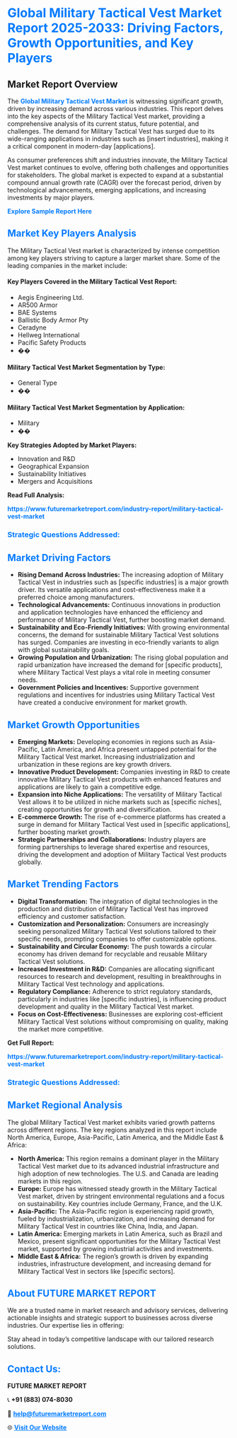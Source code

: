 <h1 style="color: #007BFF;">Global Military Tactical Vest Market Report 2025-2033: Driving Factors, Growth Opportunities, and Key Players</h1>

<section id="overview">
<h2>Market Report Overview</h2>
<p>The <a href="https://www.futuremarketreport.com/industry-report/military-tactical-vest-market" style="color: #007BFF; text-decoration: none;"><strong>Global Military Tactical Vest Market</strong></a> is witnessing significant growth, driven by increasing demand across various industries. This report delves into the key aspects of the Military Tactical Vest market, providing a comprehensive analysis of its current status, future potential, and challenges. The demand for Military Tactical Vest has surged due to its wide-ranging applications in industries such as [insert industries], making it a critical component in modern-day [applications].</p>
<p>As consumer preferences shift and industries innovate, the Military Tactical Vest market continues to evolve, offering both challenges and opportunities for stakeholders. The global market is expected to expand at a substantial compound annual growth rate (CAGR) over the forecast period, driven by technological advancements, emerging applications, and increasing investments by major players.</p>
</section>

<section id="overview">
<p><a href="https://www.futuremarketreport.com/request-sample/reportId=113894" style="color: #007BFF; text-decoration: none;"><strong>Explore Sample Report Here</strong></a></p>
</section>

<section id="key-players">
<h2 style="color: #007BFF;">Market Key Players Analysis</h2>
<p>The Military Tactical Vest market is characterized by intense competition among key players striving to capture a larger market share. Some of the leading companies in the market include:</p>
<h4>Key Players Covered in the Military Tactical Vest Report:</h4>
<ul><li>Aegis Engineering Ltd.</li><li>AR500 Armor</li><li>BAE Systems</li><li>Ballistic Body Armor Pty</li><li>Ceradyne</li><li>Hellweg International</li><li>Pacific Safety Products</li><li>��</li></ul>
<h4>Military Tactical Vest Market Segmentation by Type:</h4>
<ul><li>General Type</li><li>��</li></ul>

<h4>Military Tactical Vest Market Segmentation by Application:</h4>
<ul><li>Military</li><li>��</li></ul>
<p><strong>Key Strategies Adopted by Market Players:</strong></p>
<ul>
<li>Innovation and R&D</li>
<li>Geographical Expansion</li>
<li>Sustainability Initiatives</li>
<li>Mergers and Acquisitions</li>
</ul>
</section>

<section>
<p><strong>Read Full Analysis: </strong></p><a href="https://www.futuremarketreport.com/industry-report/military-tactical-vest-market" style="color: #007BFF; text-decoration: none;"><strong>https://www.futuremarketreport.com/industry-report/military-tactical-vest-market</strong></a>
<h3 style="color: #007BFF;">Strategic Questions Addressed:</h3>
</section>

<section id="driving-factors">
<h2 style="color: #007BFF;">Market Driving Factors</h2>
<ul>
<li><strong>Rising Demand Across Industries:</strong> The increasing adoption of Military Tactical Vest in industries such as [specific industries] is a major growth driver. Its versatile applications and cost-effectiveness make it a preferred choice among manufacturers.</li>
<li><strong>Technological Advancements:</strong> Continuous innovations in production and application technologies have enhanced the efficiency and performance of Military Tactical Vest, further boosting market demand.</li>
<li><strong>Sustainability and Eco-Friendly Initiatives:</strong> With growing environmental concerns, the demand for sustainable Military Tactical Vest solutions has surged. Companies are investing in eco-friendly variants to align with global sustainability goals.</li>
<li><strong>Growing Population and Urbanization:</strong> The rising global population and rapid urbanization have increased the demand for [specific products], where Military Tactical Vest plays a vital role in meeting consumer needs.</li>
<li><strong>Government Policies and Incentives:</strong> Supportive government regulations and incentives for industries using Military Tactical Vest have created a conducive environment for market growth.</li>
</ul>
</section>

<section id="growth-opportunities">
<h2 style="color: #007BFF;">Market Growth Opportunities</h2>
<ul>
<li><strong>Emerging Markets:</strong> Developing economies in regions such as Asia-Pacific, Latin America, and Africa present untapped potential for the Military Tactical Vest market. Increasing industrialization and urbanization in these regions are key growth drivers.</li>
<li><strong>Innovative Product Development:</strong> Companies investing in R&D to create innovative Military Tactical Vest products with enhanced features and applications are likely to gain a competitive edge.</li>
<li><strong>Expansion into Niche Applications:</strong> The versatility of Military Tactical Vest allows it to be utilized in niche markets such as [specific niches], creating opportunities for growth and diversification.</li>
<li><strong>E-commerce Growth:</strong> The rise of e-commerce platforms has created a surge in demand for Military Tactical Vest used in [specific applications], further boosting market growth.</li>
<li><strong>Strategic Partnerships and Collaborations:</strong> Industry players are forming partnerships to leverage shared expertise and resources, driving the development and adoption of Military Tactical Vest products globally.</li>
</ul>
</section>

<section id="trending-factors">
<h2 style="color: #007BFF;">Market Trending Factors</h2>
<ul>
<li><strong>Digital Transformation:</strong> The integration of digital technologies in the production and distribution of Military Tactical Vest has improved efficiency and customer satisfaction.</li>
<li><strong>Customization and Personalization:</strong> Consumers are increasingly seeking personalized Military Tactical Vest solutions tailored to their specific needs, prompting companies to offer customizable options.</li>
<li><strong>Sustainability and Circular Economy:</strong> The push towards a circular economy has driven demand for recyclable and reusable Military Tactical Vest solutions.</li>
<li><strong>Increased Investment in R&D:</strong> Companies are allocating significant resources to research and development, resulting in breakthroughs in Military Tactical Vest technology and applications.</li>
<li><strong>Regulatory Compliance:</strong> Adherence to strict regulatory standards, particularly in industries like [specific industries], is influencing product development and quality in the Military Tactical Vest market.</li>
<li><strong>Focus on Cost-Effectiveness:</strong> Businesses are exploring cost-efficient Military Tactical Vest solutions without compromising on quality, making the market more competitive.</li>
</ul>
</section>

<section>
<p><strong>Get Full Report: </strong></p><a href="https://www.futuremarketreport.com/industry-report/military-tactical-vest-market" style="color: #007BFF; text-decoration: none;"><strong>https://www.futuremarketreport.com/industry-report/military-tactical-vest-market</strong></a>
<h3 style="color: #007BFF;">Strategic Questions Addressed:</h3>
</section>


<section id="regional-analysis">
<h2 style="color: #007BFF;">Market Regional Analysis</h2>
<p>The global Military Tactical Vest market exhibits varied growth patterns across different regions. The key regions analyzed in this report include North America, Europe, Asia-Pacific, Latin America, and the Middle East & Africa:</p>
<ul>
<li><strong>North America:</strong> This region remains a dominant player in the Military Tactical Vest market due to its advanced industrial infrastructure and high adoption of new technologies. The U.S. and Canada are leading markets in this region.</li>
<li><strong>Europe:</strong> Europe has witnessed steady growth in the Military Tactical Vest market, driven by stringent environmental regulations and a focus on sustainability. Key countries include Germany, France, and the U.K.</li>
<li><strong>Asia-Pacific:</strong> The Asia-Pacific region is experiencing rapid growth, fueled by industrialization, urbanization, and increasing demand for Military Tactical Vest in countries like China, India, and Japan.</li>
<li><strong>Latin America:</strong> Emerging markets in Latin America, such as Brazil and Mexico, present significant opportunities for the Military Tactical Vest market, supported by growing industrial activities and investments.</li>
<li><strong>Middle East & Africa:</strong> The region’s growth is driven by expanding industries, infrastructure development, and increasing demand for Military Tactical Vest in sectors like [specific sectors].</li>
</ul>
</section>

<footer>
<h2 style="color: #007BFF;">About FUTURE MARKET REPORT</h2>
<p>We are a trusted name in market research and advisory services, delivering actionable insights and strategic support to businesses across diverse industries. Our expertise lies in offering:</p>

<p>Stay ahead in today’s competitive landscape with our tailored research solutions.</p>

<h2 style="color: #007BFF;">Contact Us:</h2>
<p><strong>FUTURE MARKET REPORT</strong></p>
<p>📞 <strong>+91 (883) 074-8030</strong></p>
<p>📧 <strong><a href="mailto:help@futuremarketreport.com" style="color: #007BFF;">help@futuremarketreport.com</a></strong></p>
<p>🌐 <strong><a href="https://www.futuremarketreport.com/" style="color: #007BFF;">Visit Our Website</a></strong></p>
</footer>